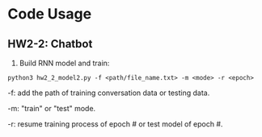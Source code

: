 # Code Usage
## HW2-2: Chatbot

1. Build RNN model and train:
```
python3 hw2_2_model2.py -f <path/file_name.txt> -m <mode> -r <epoch>
```
-f: add the path of training conversation data or testing data.

-m: "train" or "test" mode.

-r: resume training process of epoch # or test model of epoch #.
